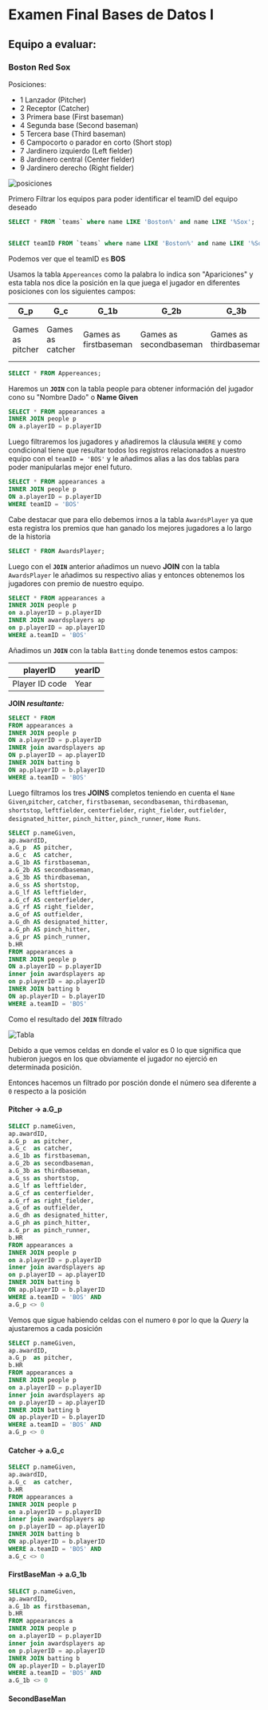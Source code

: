 # Examen Final Bases de Datos I

## Equipo a evaluar:

### Boston Red Sox

Posiciones:
- 1 Lanzador (Pitcher)
- 2 Receptor (Catcher)
- 3 Primera base (First baseman)
- 4 Segunda base (Second baseman)
- 5 Tercera base (Third baseman)
- 6 Campocorto o parador en corto (Short stop)
- 7 Jardinero izquierdo (Left fielder)
- 8 Jardinero central (Center fielder)
- 9 Jardinero derecho (Right fielder)

![posiciones](https://github.com/alejandromaselli/ExamenFinalBD/blob/master/images/Baseball_positions.svg)

Primero Filtrar los equipos para poder identificar el teamID del equipo deseado

```SQL
SELECT * FROM `teams` where name LIKE 'Boston%' and name LIKE '%Sox';
```
```SQL

SELECT teamID FROM `teams` where name LIKE 'Boston%' and name LIKE '%Sox';
```
Podemos ver que el teamID es **BOS**

Usamos la tabla `Appereances` como la palabra lo indica son "Apariciones" y esta tabla nos dice la posición en la que juega el jugador en diferentes posiciones con los siguientes campos:

| G_p | G_c | G_1b | G_2b | G_3b | G_ss | G_lf | G_cf | G_rf | G_of|           
| ---- | ---- | ---- | ---- | ---- | ---- | ---- | ---- | ---- | ---- |		
|Games as pitcher|Games as catcher|Games as firstbaseman|Games as secondbaseman|Games as thirdbaseman|Games as shortstop|Games as leftfielder|Games as centerfielder|Games as right fielder|Games as outfielder|

```SQL
SELECT * FROM Appereances;
```
Haremos un **`JOIN`** con la tabla people para obtener información del jugador cono su "Nombre Dado" o **Name Given**

```SQL
SELECT * FROM appearances a
INNER JOIN people p
ON a.playerID = p.playerID
```

Luego filtraremos los jugadores y añadiremos la cláusula `WHERE` y como condicional tiene que resultar todos los registros relacionados a nuestro equipo  con el `teamID = 'BOS'` y le añadimos alias a las dos tablas para poder manipularlas mejor enel futuro.

```SQL
SELECT * FROM appearances a
INNER JOIN people p
ON a.playerID = p.playerID
WHERE teamID = 'BOS'
```

Cabe destacar que para ello debemos irnos a la tabla `AwardsPlayer` ya que esta registra los premios que han ganado los mejores jugadores a lo largo de la historia

```SQL
SELECT * FROM AwardsPlayer;
```

Luego con el **`JOIN`** anterior  añadimos un nuevo **JOIN** con la tabla `AwardsPlayer` le añadimos su respectivo alias y entonces obtenemos los jugadores con premio de nuestro equipo.

```SQL
SELECT * FROM appearances a
INNER JOIN people p
on a.playerID = p.playerID
INNER JOIN awardsplayers ap
on p.playerID = ap.playerID
WHERE a.teamID = 'BOS'
```

Añadimos un **`JOIN`** con la tabla `Batting` donde tenemos estos campos:

| playerID| yearID|
| ---- | ---- |
| Player ID code | Year|

**JOIN *resultante:***

```SQL
SELECT * FROM
FROM appearances a
INNER JOIN people p
ON a.playerID = p.playerID
INNER join awardsplayers ap
ON p.playerID = ap.playerID
INNER JOIN batting b
ON ap.playerID = b.playerID
WHERE a.teamID = 'BOS'
```

Luego filtramos los tres **JOINS** completos teniendo en cuenta el `Name Given`,`pitcher`, `catcher`, `firstbaseman`, `secondbaseman`, `thirdbaseman`, `shortstop`, `leftfielder`, `centerfielder`, `right_fielder`, `outfielder`, `designated_hitter`, `pinch_hitter`, `pinch_runner`, `Home Runs`.

```SQL
SELECT p.nameGiven, 
ap.awardID, 
a.G_p  AS pitcher,
a.G_c  AS catcher,
a.G_1b AS firstbaseman,
a.G_2b AS secondbaseman,
a.G_3b AS thirdbaseman,
a.G_ss AS shortstop,
a.G_lf AS leftfielder,
a.G_cf AS centerfielder,
a.G_rf AS right_fielder,
a.G_of AS outfielder,
a.G_dh AS designated_hitter,
a.G_ph AS pinch_hitter,
a.G_pr AS pinch_runner,
b.HR
FROM appearances a
INNER JOIN people p
ON a.playerID = p.playerID
inner join awardsplayers ap
on p.playerID = ap.playerID
INNER JOIN batting b
ON ap.playerID = b.playerID
WHERE a.teamID = 'BOS'
```

Como el resultado del **`JOIN`** filtrado

![Tabla](https://github.com/alejandromaselli/ExamenFinalBD/blob/master/images/resul1.PNG)

Debido a que vemos celdas en donde el valor es 0 lo que significa que hubieron juegos en los que obviamente el jugador no ejerció en determinada posición.

Entonces hacemos un filtrado por posción donde el número sea diferente a `0` respecto a la posición

#### Pitcher -> a.G_p

```SQL
SELECT p.nameGiven, 
ap.awardID, 
a.G_p  as pitcher,
a.G_c  as catcher,
a.G_1b as firstbaseman,
a.G_2b as secondbaseman,
a.G_3b as thirdbaseman,
a.G_ss as shortstop,
a.G_lf as leftfielder,
a.G_cf as centerfielder,
a.G_rf as right_fielder,
a.G_of as outfielder,
a.G_dh as designated_hitter,
a.G_ph as pinch_hitter,
a.G_pr as pinch_runner,
b.HR
FROM appearances a
INNER JOIN people p
on a.playerID = p.playerID
inner join awardsplayers ap
on p.playerID = ap.playerID
INNER JOIN batting b
ON ap.playerID = b.playerID
WHERE a.teamID = 'BOS' AND
a.G_p <> 0
```
Vemos que sigue habiendo celdas con el numero `0` por lo que la *Query* la ajustaremos a cada posición

```SQL
SELECT p.nameGiven, 
ap.awardID, 
a.G_p  as pitcher,
b.HR
FROM appearances a
INNER JOIN people p
on a.playerID = p.playerID
inner join awardsplayers ap
on p.playerID = ap.playerID
INNER JOIN batting b
ON ap.playerID = b.playerID
WHERE a.teamID = 'BOS' AND
a.G_p <> 0
```

#### Catcher -> a.G_c

```SQL
SELECT p.nameGiven, 
ap.awardID, 
a.G_c  as catcher,
b.HR
FROM appearances a
INNER JOIN people p
on a.playerID = p.playerID
inner join awardsplayers ap
on p.playerID = ap.playerID
INNER JOIN batting b
ON ap.playerID = b.playerID
WHERE a.teamID = 'BOS' AND
a.G_c <> 0
```

#### FirstBaseMan -> a.G_1b

```SQL
SELECT p.nameGiven, 
ap.awardID, 
a.G_1b as firstbaseman,
b.HR
FROM appearances a
INNER JOIN people p
on a.playerID = p.playerID
inner join awardsplayers ap
on p.playerID = ap.playerID
INNER JOIN batting b
ON ap.playerID = b.playerID
WHERE a.teamID = 'BOS' AND
a.G_1b <> 0
```

#### SecondBaseMan

